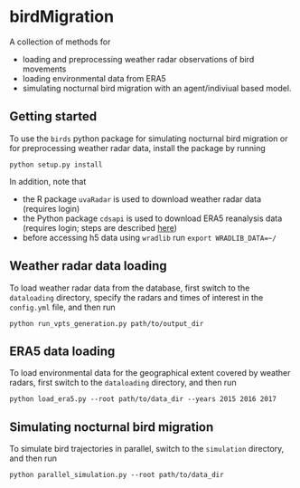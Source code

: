 # birdMigration

A collection of methods for 
- loading and preprocessing weather radar observations of bird movements
- loading environmental data from ERA5
- simulating nocturnal bird migration with an agent/indiviual based model.

## Getting started
To use the `birds` python package for simulating nocturnal bird migration or for preprocessing weather radar data, install the package by running
```
python setup.py install
```
In addition, note that
- the R package `uvaRadar` is used to download weather radar data (requires login)
- the Python package `cdsapi` is used to download ERA5 reanalysis data (requires login; steps are described [here](https://cds.climate.copernicus.eu/api-how-to))
- before accessing h5 data using `wradlib` run `export WRADLIB_DATA=~/`

## Weather radar data loading
To load weather radar data from the database, first switch to the `dataloading` directory, 
specify the radars and times of interest in the `config.yml` file, and then run
```
python run_vpts_generation.py path/to/output_dir
```

## ERA5 data loading
To load environmental data for the geographical extent covered by weather radars, first switch to the 
`dataloading` directory, and then run
```
python load_era5.py --root path/to/data_dir --years 2015 2016 2017
```

## Simulating nocturnal bird migration
To simulate bird trajectories in parallel, switch to the `simulation` directory,
and then run
```
python parallel_simulation.py --root path/to/data_dir
```
